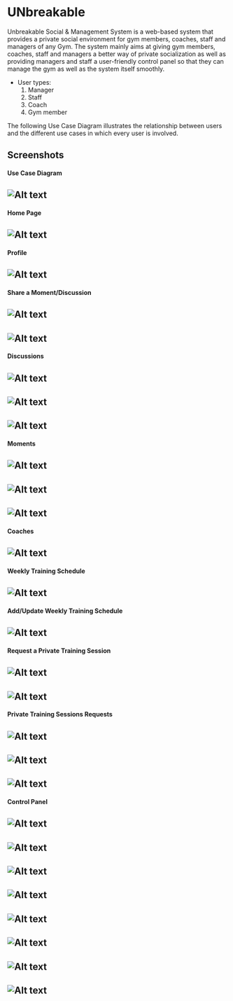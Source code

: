 # UNbreakable

Unbreakable Social & Management System is a web-based system that provides a private social environment for gym members,
coaches, staff and managers of any Gym. The system mainly aims at giving gym members, coaches, staff and managers a better
way of private socialization as well as providing managers and staff a user-friendly control panel so that they can manage 
the gym as well as the system itself smoothly.

- User types:
    1. Manager
    2. Staff
    3. Coach
    4. Gym member

The following Use Case Diagram illustrates the relationship between users and the different use cases in which every user is involved.

## Screenshots
#### Use Case Diagram
![Alt text](/Screenshots/Final-UCD.png?raw=true "Use Case Diagram")
---
#### Home Page
![Alt text](/Screenshots/Home-page.png?raw=true "Home Page")
---
#### Profile
![Alt text](/Screenshots/Profile.png?raw=true "Profile")
---
#### Share a Moment/Discussion
![Alt text](/Screenshots/Share1.png?raw=true "Share 1")
---
![Alt text](/Screenshots/Share2.png?raw=true "Share 2")
---
#### Discussions
![Alt text](/Screenshots/Discussions.png?raw=true "Discussions")
---
![Alt text](/Screenshots/Discussion.png?raw=true "Discussion")
---
![Alt text](/Screenshots/Reply.png?raw=true "Reply")
---
#### Moments
![Alt text](/Screenshots/Moments.png?raw=true "Moments")
---
![Alt text](/Screenshots/Moment.png?raw=true "Moment")
---
![Alt text](/Screenshots/Comment.png?raw=true "Comment")
---
#### Coaches
![Alt text](/Screenshots/Coaches.png?raw=true "Coaches")
---
#### Weekly Training Schedule
![Alt text](/Screenshots/WTS.png?raw=true "Weekly Training Schedule")
---
#### Add/Update Weekly Training Schedule
![Alt text](/Screenshots/Add-WTS.png?raw=true "Add/Update Weekly Training Schedule")
---
#### Request a Private Training Session
![Alt text](/Screenshots/Request-PTS.png?raw=true "Request a Private Training Session")
---
![Alt text](/Screenshots/Email1.jpg?raw=true "Request a Private Training Session")
---
#### Private Training Sessions Requests
![Alt text](/Screenshots/PTS-Requests1.png?raw=true "Private Training Sessions Requests 1")
---
![Alt text](/Screenshots/PTS-Requests2.png?raw=true "Private Training Sessions Requests 2")
---
![Alt text](/Screenshots/Email2.jpg?raw=true "Private Training Sessions Respond")
---
#### Control Panel
![Alt text](/Screenshots/Control-panel1.png?raw=true "Control Panel 1")
---
![Alt text](/Screenshots/Control-panel2.png?raw=true "Control Panel 2")
---
![Alt text](/Screenshots/Control-panel3.png?raw=true "Control Panel 3")
---
![Alt text](/Screenshots/Control-panel4.png?raw=true "Control Panel 4")
---
![Alt text](/Screenshots/Register-users.png?raw=true "Register Users")
---
![Alt text](/Screenshots/Manage-users.png?raw=true "Manage Users")
---
![Alt text](/Screenshots/All-WTS.png?raw=true "All WTS")
---
![Alt text](/Screenshots/All-PTS.png?raw=true "All PTS")
---




